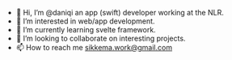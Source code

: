 - 👋 Hi, I’m @daniqi an app (swift) developer working at the NLR.
- 👀 I’m interested in web/app development.
- 🌱 I’m currently learning svelte framework.
- 💞️ I’m looking to collaborate on interesting projects.
- 📫 How to reach me sikkema.work@gmail.com

<!---
daniqi/daniqi is a ✨ special ✨ repository because its `README.md` (this file) appears on your GitHub profile.
You can click the Preview link to take a look at your changes.
--->
